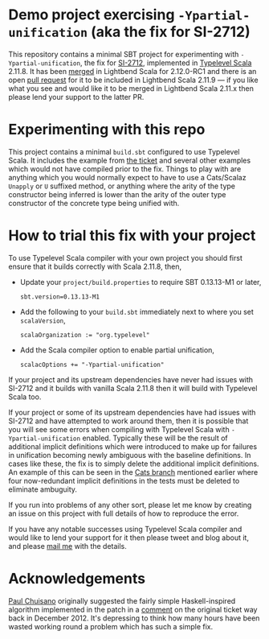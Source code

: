 # Demo project exercising `-Ypartial-unification` (aka the fix for SI-2712)

This repository contains a minimal SBT project for experimenting with `-Ypartial-unification`, the fix for
[SI-2712][si2712], implemented in [Typelevel Scala][tls] 2.11.8. It has been [merged][merged-2.12] in Lightbend Scala
for 2.12.0-RC1 and there is an open [pull request][pr-2.11] for it to be included in Lightbend Scala 2.11.9 &mdash; if
you like what you see and would like it to be merged in Lightbend Scala 2.11.x then please lend your support to the
latter PR.

# Experimenting with this repo

This project contains a minimal `build.sbt` configured to use Typelevel Scala.  It includes the example from [the
ticket][si2712] and several other examples which would not have compiled prior to the fix. Things to play with are
anything which you would normally expect to have to use a Cats/Scalaz `Unapply` or `U` suffixed method, or anything
where the arity of the type constructor being inferred is lower than the arity of the outer type constructor of the
concrete type being unified with.

# How to trial this fix with your project

To use Typelevel Scala compiler with your own project you should first ensure that it builds correctly with
Scala 2.11.8, then,

+ Update your `project/build.properties` to require SBT 0.13.13-M1 or later,

  ```
  sbt.version=0.13.13-M1
  ```

+ Add the following to your `build.sbt` immediately next to where you set `scalaVersion`,

  ```
  scalaOrganization := "org.typelevel"
  ```

+ Add the Scala compiler option to enable partial unification,

  ```
  scalacOptions += "-Ypartial-unification"
  ```

If your project and its upstream dependencies have never had issues with SI-2712 and it builds with vanilla Scala
2.11.8 then it will build with Typelevel Scala too.

If your project or some of its upstream dependencies have had issues with SI-2712 and have attempted to work around
them, then it is possible that you will see some errors when compiling with Typelevel Scala with
`-Ypartial-unification` enabled. Typically these will be the result of additional implicit definitions which were
introduced to make up for failures in unification becoming newly ambiguous with the baseline definitions. In cases
like these, the fix is to simply delete the additional implicit definitions. An example of this can be seen in the
[Cats branch][catsbuild] mentioned earlier where four now-redundant implicit definitions in the tests must be deleted
to eliminate ambuguity.

If you run into problems of any other sort, please let me know by creating an issue on this project with full details
of how to reproduce the error.

If you have any notable successes using Typelevel Scala compiler and would like to lend your support for it then
please tweet and blog about it, and please [mail me][mail] with the details.

# Acknowledgements

[Paul Chuisano][paul] originally suggested the fairly simple Haskell-inspired algorithm implemented in the patch in a
[comment][comment] on the original ticket way back in December 2012. It's depressing to think how many hours have been
wasted working round a problem which has such a simple fix.

[si2712]: https://issues.scala-lang.org/browse/SI-2712
[tls]: https://github.com/typelevel/scala
[merged-2.12]: https://github.com/scala/scala/pull/5102
[pr-2.11]: https://github.com/scala/scala/pull/5343
[si2712fix]: https://github.com/milessabin/scala/blob/08587aa66c48c453a0aed99cceba26c655cabd65/src/reflect/scala/reflect/internal/Types.scala#L3085-L3124
[catsbuild]: https://github.com/typelevel/cats/compare/v0.4.1...milessabin:topic/si-2712
[mail]: mailto:miles@milessabin.com
[paul]: https://twitter.com/pchiusano
[comment]: https://issues.scala-lang.org/browse/SI-2712?focusedCommentId=61270
